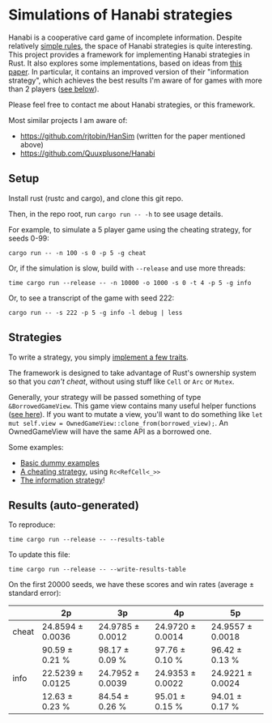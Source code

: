# Simulations of Hanabi strategies

Hanabi is a cooperative card game of incomplete information.
Despite relatively [simple rules](https://boardgamegeek.com/article/10670613#10670613),
the space of Hanabi strategies is quite interesting.
This project provides a framework for implementing Hanabi strategies in Rust.
It also explores some implementations, based on ideas from
[this paper](https://d0474d97-a-62cb3a1a-s-sites.googlegroups.com/site/rmgpgrwc/research-papers/Hanabi_final.pdf).
In particular, it contains an improved version of their "information strategy",
which achieves the best results I'm aware of for games with more than 2 players ([see below](#results)).

Please feel free to contact me about Hanabi strategies, or this framework.

Most similar projects I am aware of:
- https://github.com/rjtobin/HanSim (written for the paper mentioned above)
- https://github.com/Quuxplusone/Hanabi

## Setup

Install rust (rustc and cargo), and clone this git repo.

Then, in the repo root, run `cargo run -- -h` to see usage details.

For example, to simulate a 5 player game using the cheating strategy, for seeds 0-99:
```
cargo run -- -n 100 -s 0 -p 5 -g cheat
```

Or, if the simulation is slow, build with `--release` and use more threads:
```
time cargo run --release -- -n 10000 -o 1000 -s 0 -t 4 -p 5 -g info
```

Or, to see a transcript of the game with seed 222:
```
cargo run -- -s 222 -p 5 -g info -l debug | less
```

## Strategies

To write a strategy, you simply [implement a few traits](src/strategy.rs).

The framework is designed to take advantage of Rust's ownership system
so that you *can't cheat*, without using stuff like `Cell` or `Arc` or `Mutex`.

Generally, your strategy will be passed something of type `&BorrowedGameView`.
This game view contains many useful helper functions ([see here](src/game.rs)).
If you want to mutate a view, you'll want to do something like
`let mut self.view = OwnedGameView::clone_from(borrowed_view);`.
An OwnedGameView will have the same API as a borrowed one.

Some examples:

- [Basic dummy examples](src/strategies/examples.rs)
- [A cheating strategy](src/strategies/cheating.rs), using `Rc<RefCell<_>>`
- [The information strategy](src/strategies/information.rs)!

## Results (auto-generated)

To reproduce:
```
time cargo run --release -- --results-table
```

To update this file:
```
time cargo run --release -- --write-results-table
```

On the first 20000 seeds, we have these scores and win rates (average ± standard error):

|         |   2p    |   3p    |   4p    |   5p    |
|---------|------------------|------------------|------------------|------------------|
| cheat   | 24.8594 ± 0.0036 | 24.9785 ± 0.0012 | 24.9720 ± 0.0014 | 24.9557 ± 0.0018 |
|         | 90.59 ± 0.21 % | 98.17 ± 0.09 % | 97.76 ± 0.10 % | 96.42 ± 0.13 % |
| info    | 22.5239 ± 0.0125 | 24.7952 ± 0.0039 | 24.9353 ± 0.0022 | 24.9221 ± 0.0024 |
|         | 12.63 ± 0.23 % | 84.54 ± 0.26 % | 95.01 ± 0.15 % | 94.01 ± 0.17 % |

